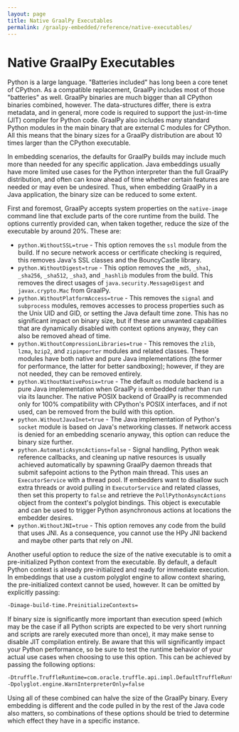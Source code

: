 ```yaml
---
layout: page
title: Native GraalPy Executables
permalink: /graalpy-embedded/reference/native-executables/
---
```


# Native GraalPy Executables

Python is a large language.
"Batteries included" has long been a core tenet of CPython.
As a compatible replacement, GraalPy includes most of those "batteries" as well.
GraalPy binaries are much bigger than all CPython binaries combined, however.
The data-structures differ, there is extra metadata, and in general, more code is required to support the just-in-time (JIT) compiler for Python code.
GraalPy also includes many standard Python modules in the main binary that are external C modules for CPython.
All this means that the binary sizes for a GraalPy distribution are about 10 times larger than the CPython executable.

In embedding scenarios, the defaults for GraalPy builds may include much more than needed for any specific application.
Java embeddings usually have more limited use cases for the Python interpreter than the full GraalPy distribution, and often can know ahead of time whether certain features are needed or may even be undesired.
Thus, when embedding GraalPy in a Java application, the binary size can be reduced to some extent.

First and foremost, GraalPy accepts system properties on the `native-image` command line that exclude parts of the core runtime from the build.
The options currently provided can, when taken together, reduce the size of the executable by around 20%.
These are:

* `python.WithoutSSL=true` - This option removes the `ssl` module from the build.
  If no secure network access or certificate checking is required, this removes Java's SSL classes and the BouncyCastle library.
* `python.WithoutDigest=true` - This option removes the `_md5`, `_sha1`, `_sha256`, `_sha512`, `_sha3`, and `_hashlib` modules from the build.
  This removes the direct usages of `java.security.MessageDigest` and `javax.crypto.Mac` from GraalPy.
* `python.WithoutPlatformAccess=true` - This removes the `signal` and `subprocess` modules, removes accesses to process properties such as the Unix UID and GID, or setting the Java default time zone.
  This has no significant impact on binary size, but if these are unwanted capabilities that are dynamically disabled with context options anyway, they can also be removed ahead of time.
* `python.WithoutCompressionLibraries=true` - This removes the `zlib`, `lzma`, `bzip2`, and `zipimporter` modules and related classes.
  These modules have both native and pure Java implementations (the former for performance, the latter for better sandboxing); however, if they are not needed, they can be removed entirely.
* `python.WithoutNativePosix=true` - The default `os` module backend is a pure Java implementation when GraalPy is embedded rather than run via its launcher.
  The native POSIX backend of GraalPy is recommended only for 100% compatibility with CPython's POSIX interfaces, and if not used, can be removed from the build with this option.
* `python.WithoutJavaInet=true` - The Java implementation of Python's `socket` module is based on Java's networking classes.
  If network access is denied for an embedding scenario anyway, this option can reduce the binary size further.
* `python.AutomaticAsyncActions=false` - Signal handling, Python weak reference callbacks, and cleaning up native resources is usually achieved automatically by spawning GraalPy daemon threads that submit safepoint actions to the Python main thread.
  This uses an `ExecutorService` with a thread pool.
  If embedders want to disallow such extra threads or avoid pulling in `ExecutorService` and related classes, then set this property to `false` and retrieve the `PollPythonAsyncActions` object from the context's polyglot bindings.
  This object is executable and can be used to trigger Python asynchronous actions at locations the embedder desires.
* `python.WithoutJNI=true` - This option removes any code from the build that uses JNI. As a consequence, you cannot use the HPy JNI backend and maybe other parts that rely on JNI.

Another useful option to reduce the size of the native executable is to omit a pre-initialized Python context from the executable.
By default, a default Python context is already pre-initialized and ready for immediate execution.
In embeddings that use a custom polyglot engine to allow context sharing, the pre-initialized context cannot be used, however.
It can be omitted by explicitly passing:

```bash
-Dimage-build-time.PreinitializeContexts=
```

If binary size is significantly more important than execution speed (which may be the case if all Python scripts are expected to be very short running and scripts are rarely executed more than once), it may make sense to disable JIT compilation entirely.
Be aware that this will significantly impact your Python performance, so be sure to test the runtime behavior of your actual use cases when choosing to use this option.
This can be achieved by passing the following options:

```bash
-Dtruffle.TruffleRuntime=com.oracle.truffle.api.impl.DefaultTruffleRuntime \
-Dpolyglot.engine.WarnInterpreterOnly=false
```

Using all of these combined can halve the size of the GraalPy binary.
Every embedding is different and the code pulled in by the rest of the Java code also matters, so combinations of these options should be tried to determine which effect they have in a specific instance.

